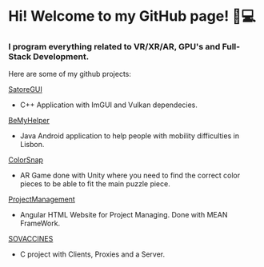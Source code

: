 # Hi! Welcome to my GitHub page! 🥽💻
 
### I program everything related to VR/XR/AR, GPU's and Full-Stack Development.

Here are some of my github projects:

[SatoreGUI](https://github.com/ricasbp/SatoreGUI)
  - C++ Application with ImGUI and Vulkan dependecies.
    
[BeMyHelper](https://github.com/ricasbp/BeMyHelper)
  - Java Android application to help people with mobility difficulties in Lisbon.

[ColorSnap](https://github.com/ricasbp/ColorSnap)
  - AR Game done with Unity where you need to find the correct color pieces to be able to fit the main puzzle piece. 

[ProjectManagement](https://github.com/ricasbp/ProjectsManager)
  - Angular HTML Website for Project Managing. Done with MEAN FrameWork. 

[SOVACCINES](https://github.com/ricasbp/SOVACCINES)
  - C project with Clients, Proxies and a Server. 



